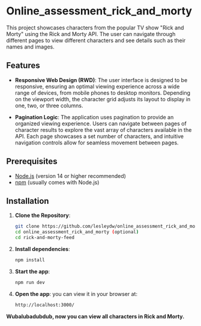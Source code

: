 # Online_assessment_rick_and_morty

This project showcases characters from the popular TV show "Rick and Morty" using the Rick and Morty API. The user can navigate through different pages to view different characters and see details such as their names and images.

## Features
- **Responsive Web Design (RWD)**: The user interface is designed to be responsive, ensuring an optimal viewing experience across a wide range of devices, from mobile phones to desktop monitors. Depending on the viewport width, the character grid adjusts its layout to display in one, two, or three columns.

- **Pagination Logic**: The application uses pagination to provide an organized viewing experience. Users can navigate between pages of character results to explore the vast array of characters available in the API. Each page showcases a set number of characters, and intuitive navigation controls allow for seamless movement between pages.

## Prerequisites

- [Node.js](https://nodejs.org/) (version 14 or higher recommended)
- [npm](https://www.npmjs.com/get-npm) (usually comes with Node.js)

## Installation

1. **Clone the Repository**:

   ```bash
   git clone https://github.com/lesleydw/online_assessment_rick_and_morty.git
   cd online_assessment_rick_and_morty (optional)
   cd rick-and-morty-feed
    ```
2. **Install dependencies**:

   ```bash
   npm install
   ```
3. **Start the app**:

   ```bash
   npm run dev
    ```
4. **Open the app**:
you can view it in your browser at:

   ```bash
   http://localhost:3000/
    ```
**Wubalubadubdub, now you can view all characters in Rick and Morty.**

